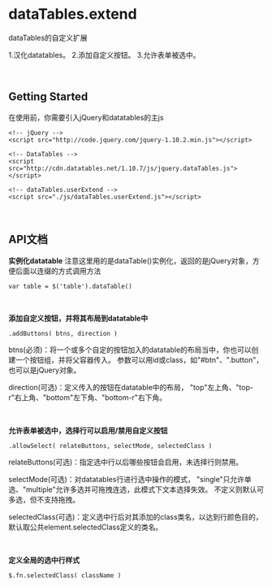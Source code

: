 # dataTables.extend
dataTables的自定义扩展

1.汉化datatables。
2.添加自定义按钮。
3.允许表单被选中。

<br>

<h2>Getting Started</h2>
在使用前，你需要引入jQuery和datatables的主js

	<!-- jQuery -->
	<script src="http://code.jquery.com/jquery-1.10.2.min.js"></script>
	 
	<!-- DataTables -->
	<script src="http://cdn.datatables.net/1.10.7/js/jquery.dataTables.js"></script>
	
	<!-- dataTables.userExtend -->
	<script src="./js/dataTables.userExtend.js"></script>

<br>

<h2>API文档</h2>



<b>实例化datatable</b>
注意这里用的是dataTable()实例化，返回的是jQuery对象，方便后面以连缀的方式调用方法

	var table = $('table').dataTable()

<br>

<b>添加自定义按钮，并将其布局到datatable中</b>

	.addButtons( btns, direction )

btns(必须)：将一个或多个自定的按钮加入的datatable的布局当中，你也可以创建一个按钮组，并将父容器传入。
参数可以用id或class，如"#btn"、".button"，也可以是jQuery对象。

direction(可选)：定义传入的按钮在datatable中的布局，
"top"左上角、"top-r"右上角、"bottom"左下角、"bottom-r"右下角。

<br>

<b>允许表单被选中，选择行可以启用/禁用自定义按钮</b>

	.allowSelect( relateButtons, selectMode, selectedClass )

relateButtons(可选)：指定选中行以后哪些按钮会启用，未选择行则禁用。 

selectMode(可选)：对datatables行进行选中操作的模式，
"single"只允许单选、"multiple"允许多选并可拖拽连选，此模式下文本选择失效。
不定义则默认可多选，但不支持拖拽。

selectedClass(可选)：定义选中行后对其添加的class类名，以达到行颜色目的，
默认取公共element.selectedClass定义的类名。


<br>

<b>定义全局的选中行样式</b>

	$.fn.selectedClass( className )
